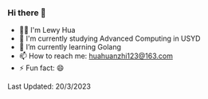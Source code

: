 ### Hi there 👋

<!--
**LewyHua/LewyHua** is a ✨ _special_ ✨ repository because its `README.md` (this file) appears on your GitHub profile.-->

- 👨‍💻 I'm Lewy Hua
- 🏫 I'm currently studying Advanced Computing in USYD
- 🌱 I’m currently learning Golang
- 📫 How to reach me: huahuanzhi123@163.com
- ⚡ Fun fact: 😄

Last Updated: 20/3/2023
